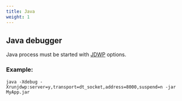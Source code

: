 ```yaml
---
title: Java
weight: 1
---
```


## Java debugger

Java process must be started with [JDWP](http://docs.oracle.com/javase/7/docs/technotes/guides/jpda/jdwp-spec.html) options. <BR>

### Example:

```java -Xdebug -Xrunjdwp:server=y,transport=dt_socket,address=8000,suspend=n -jar MyApp.jar```
